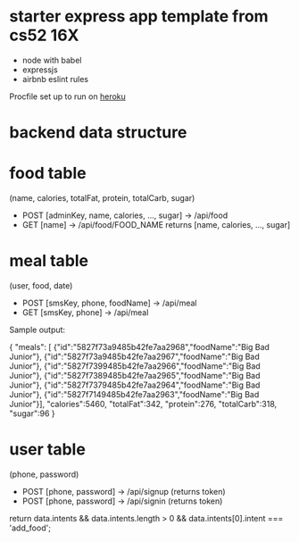 # starter express app template from cs52 16X

* node with babel
* expressjs
* airbnb eslint rules

Procfile set up to run on [heroku](https://devcenter.heroku.com/articles/getting-started-with-nodejs#deploy-the-app)

# backend data structure

# food table
(name, calories, totalFat, protein, totalCarb, sugar)
* POST [adminKey, name, calories, ..., sugar] -> /api/food
* GET [name] -> /api/food/FOOD_NAME returns [name, calories, ..., sugar]

# meal table
(user, food, date)
* POST [smsKey, phone, foodName] -> /api/meal
* GET [smsKey, phone] -> /api/meal

Sample output:

{
  "meals":
    [
      {"id":"5827f73a9485b42fe7aa2968","foodName":"Big Bad Junior"},
      {"id":"5827f73a9485b42fe7aa2967","foodName":"Big Bad Junior"},
      {"id":"5827f7399485b42fe7aa2966","foodName":"Big Bad Junior"},
      {"id":"5827f7389485b42fe7aa2965","foodName":"Big Bad Junior"},
      {"id":"5827f7379485b42fe7aa2964","foodName":"Big Bad Junior"},
      {"id":"5827f7149485b42fe7aa2963","foodName":"Big Bad Junior"}],
  "calories":5460,
  "totalFat":342,
  "protein":276,
  "totalCarb":318,
  "sugar":96
}

# user table
(phone, password)
* POST [phone, password] -> /api/signup (returns token)
* POST [phone, password] -> /api/signin (returns token)


return data.intents && data.intents.length > 0 && data.intents[0].intent === 'add_food';
